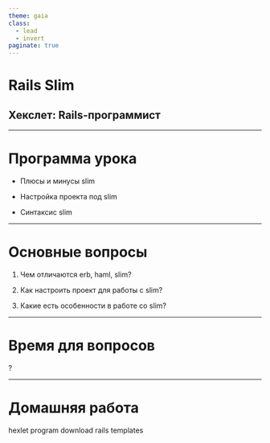 ```yaml
---
theme: gaia
class:
  - lead
  - invert
paginate: true
---
```


# Rails Slim
## Хекслет: Rails-программист

---

# Программа урока

- Плюсы и минусы slim

- Настройка проекта под slim

- Синтаксис slim

---

# Основные вопросы

1. Чем отличаются erb, haml, slim?

2. Как настроить проект для работы с slim?

3. Какие есть особенности в работе со slim?

---

# Время для вопросов

?

---

# Домашняя работа

hexlet program download rails templates
